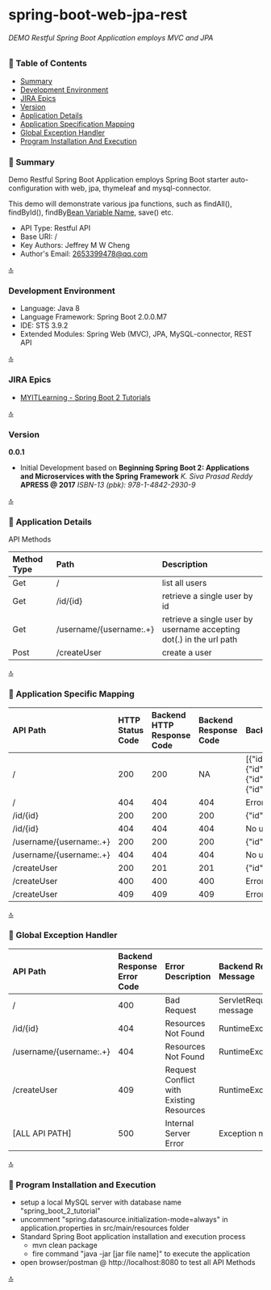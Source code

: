 <a name="top"></a>
# **spring-boot-web-jpa-rest**
###### DEMO Restful Spring Boot Application employs MVC and JPA

### &#x1f4d8; Table of Contents
+ [Summary](#summary)
+ [Development Environment](#developmentEnvironment)
+ [JIRA Epics](#jiraEpics)
+ [Version](#version)
+ [Application Details](#applicationDetails)
+ [Application Specification Mapping](#applicationSpecificMapping)
+ [Global Exception Handler](#globalExceptionHandler)
+ [Program Installation And Execution](#programInstallationAndExecution)

<a name="summary"></a>
### &#x1F53B; Summary
Demo Restful Spring Boot Application employs Spring Boot starter auto-configuration with web, jpa, thymeleaf and mysql-connector.

This demo will demonstrate various jpa functions, such as findAll(), findById(), findBy[Bean Variable Name](), save() etc.

+ API Type: Restful API
+ Base URI: /
+ Key Authors: Jeffrey M W Cheng
+ Author's Email: 2653399478@qq.com

[&#x1f51d;](#top)

<a name="developmentEnvironment"></a>
### Development Environment
+ Language: Java 8
+ Language Framework: Spring Boot 2.0.0.M7
+ IDE: STS 3.9.2
+ Extended Modules: Spring Web (MVC), JPA, MySQL-connector, REST API

[&#x1f51d;](#top)

<a name="jiraEpics"></a>
### JIRA Epics
+ [MYITLearning - Spring Boot 2 Tutorials](http://www.hivesplace.com:8081/browse/MYIT-1)

[&#x1f51d;](#top)

<a name="version"></a>
### Version
**0.0.1**
+ Initial Development based on **Beginning Spring Boot 2: Applications and Microservices with the Spring Framework** *K. Siva Prasad Reddy* **APRESS @ 2017** *ISBN-13 (pbk): 978-1-4842-2930-9*

[&#x1f51d;](#top)

<a name="applicationDetails"></a>
### &#x1F53B; Application Details
API Methods

| Method Type | Path | Description  |
| :------------- | :------------- | :------------- |
| Get | / | list all users |
| Get | /id/{id} | retrieve a single user by id |
| Get | /username/{username:.+} | retrieve a single user by username accepting dot(.) in the url path |
| Post | /createUser | create a user |

[&#x1f51d;](#top)

<a name="applicationSpecificMapping"></a>
### &#x1F53B; Application Specific Mapping

| API Path | HTTP Status Code | Backend HTTP Response Code | Backend Response Code | Backend Response Message |
| :------------- | :------------- | :------------- | :------------- | :------------- |
| / | 200 | 200 | NA | [{"id":8,"username":"jeffrey@qq.com","password":"zdsaew756o87@!","status":1},{"id":14,"username":"jeffreycheng123@gmail.com","password":"rjfgrh9483n9fw84@31","status":1},{"id":13,"username":"jeffreycheng5@gmail.com","password":"rjfgrh9483n9fw84@31","status":1},{"id":4,"username":"jeffreycheng65@gmail.com","password":"rjfgrh9483n9fw84@31","status":1}] |
| / | 404 | 404 | 404 | Error message handled by Global Exception Handler |
| /id/{id} | 200 | 200 | 200 | {"id":1,"username":"jeffreycheng@gmail.com","password":"uy76tfyft5c75e@hg*","status":1} |
| /id/{id} | 404 | 404 | 404 | No user found with the id: ${id}) |
| /username/{username:.+} | 200 | 200 | 200 | {"id":8,"username":"jeffrey@qq.com","password":"zdsaew756o87@!","status":1} |
| /username/{username:.+} | 404 | 404 | 404 | No user found with user name: ${username}) |
| /createUser | 200 | 201 | 201 | {"id":23,"username":"hivesplace@gmail.com","password":"89uhu1ntu567","status":1} |
| /createUser | 400 | 400 | 400 | Error message handled by Global Exception Handler |
| /createUser | 409 | 409 | 409 | Error message handled by Global Exception Handler |

[&#x1f51d;](#top)

<a name="globalExceptionHandler"></a>
### &#x1F53B; Global Exception Handler

| API Path | Backend Response Error Code | Error Description | Backend Response Error Message |
| :------------- | :------------- | :------------- | :------------- |
| / | 400 | Bad Request | ServletRequestBindingException message |
| /id/{id} | 404 | Resources Not Found | RuntimeException message |
| /username/{username:.+} | 404 | Resources Not Found | RuntimeException message |
| /createUser | 409 | Request Conflict with Existing Resources | RuntimeException message |
| [ALL API PATH] | 500 | Internal Server Error | Exception message |

[&#x1f51d;](#top)

<a name="programInstallationAndExecution"></a>
### &#x1F53B; Program Installation and Execution
+ setup a local MySQL server with database name "spring_boot_2_tutorial"
+ uncomment "spring.datasource.initialization-mode=always" in application.properties in src/main/resources folder
+ Standard Spring Boot application installation and execution process
    + mvn clean package
    + fire command "java -jar [jar file name]" to execute the application
+ open browser/postman @ http://localhost:8080 to test all API Methods

[&#x1f51d;](#top)
